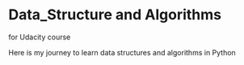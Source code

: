 # Data_Structure and Algorithms
for Udacity  course

Here is my journey to learn data structures and algorithms in Python
